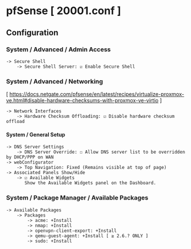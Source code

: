 # pfSense [ 20001.conf ]

## Configuration

### System / Advanced / Admin Access
```
-> Secure Shell
    -> Secure Shell Server: ☑ Enable Secure Shell
```

### System / Advanced / Networking
[ https://docs.netgate.com/pfsense/en/latest/recipes/virtualize-proxmox-ve.html#disable-hardware-checksums-with-proxmox-ve-virtio ]
```
-> Network Interfaces
    -> Hardware Checksum Offloading: ☑ Disable hardware checksum offload
```

#### System / General Setup
```
-> DNS Server Settings
    -> DNS Server Override: ☐ Allow DNS server list to be overridden by DHCP/PPP on WAN
-> webConfigurator
    -> Top Navigation: Fixed (Remains visible at top of page)
-> Associated Panels Show/Hide
    -> ☑ Available Widgets
       Show the Available Widgets panel on the Dashboard.
```

### System / Package Manager / Available Packages
```
-> Available Packages
    -> Packages
        -> acme: +Install
        -> nmap: +Install
        -> openvpn-client-export: +Install
        -> qemu-guest-agent: +Install [ ≥ 2.6.? ONLY ]
        -> sudo: +Install
```
